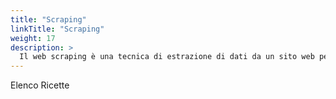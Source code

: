 ```yaml
---
title: "Scraping"
linkTitle: "Scraping"
weight: 17
description: >
  Il web scraping è una tecnica di estrazione di dati da un sito web per mezzo di programmi software. [Leggi di più...](https://it.wikipedia.org/wiki/Web_scraping)
---
```


Elenco Ricette
